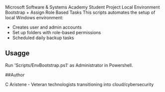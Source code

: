   Microsoft Software & Systems Academy Student Project 
  Local Environment Bootstrap + Assign Role Based Tasks
  This scripts automates the setup of local Windows environment:
  - Creates user and admin accounts
  - Set up folders with role-based permissions
  - Scheduled daily backup tasks

## Usagge

Run 'Scripts/EnvBootstrap.ps1' as Administrator in Powershell.

##Author

C Aristene - Veteran technologists transitioning into cloud/cybersecurity
